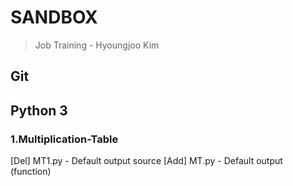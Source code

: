 # SANDBOX
>Job Training - Hyoungjoo Kim

## Git

## Python 3
### 1.Multiplication-Table

  [Del] MT1.py - Default output source
  [Add] MT.py - Default output (function)
